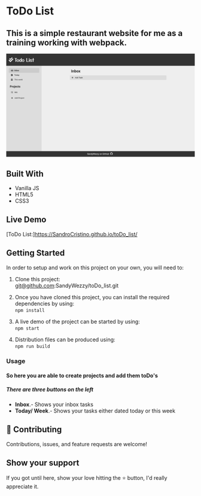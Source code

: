 # ToDo List

## This is a simple restaurant website for me as a training working with webpack.

<div align="center"><img src="./dist/images/screen.png" alt="screenshot of website" width="900" /></div>

## Built With 

- Vanilla JS
- HTML5
- CSS3


## Live Demo

[ToDo List:]https://SandroCristino.github.io/toDo_list/


## Getting Started

In order to setup and work on this project on your own, you will need to:

1. Clone this project:  
git@github.com:SandyWezzy/toDo_list.git

2. Once you have cloned this project, you can install the required dependencies by using:  
`npm install`

3. A live demo of the project can be started by using:  
`npm start`

4. Distribution files can be produced using:  
`npm run build`


### Usage

#### So here you are able to create projects and add them toDo's

##### There are three buttons on the left
- **Inbox**.- Shows your inbox tasks
- **Today/ Week**.- Shows your tasks either dated today or this week

## 🤝 Contributing

Contributions, issues, and feature requests are welcome!

## Show your support

If you got until here, show your love hitting the ⭐️ button, I'd really appreciate it.
